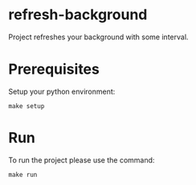 # refresh-background
Project refreshes your background with some interval.

# Prerequisites
Setup your python environment:
```commandline
make setup
```

# Run
To run the project please use the command:
```commandline
make run
```
